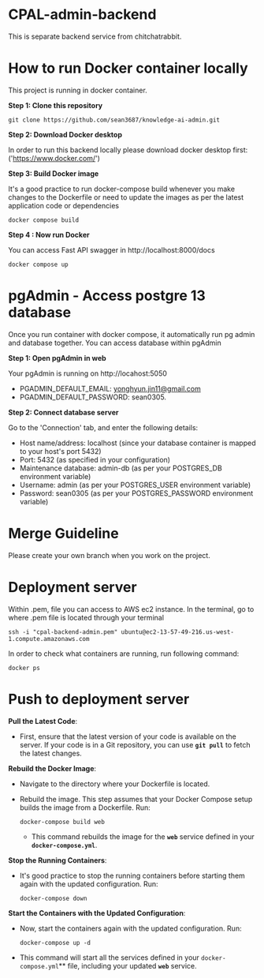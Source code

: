 
# CPAL-admin-backend

This is separate backend service from chitchatrabbit. 

# How to run Docker container locally

This project is running in docker container. 

**Step 1: Clone this repository**

```
git clone https://github.com/sean3687/knowledge-ai-admin.git
``` 

**Step 2: Download Docker desktop**

In order to run this backend locally please download docker desktop first:('https://www.docker.com/')

**Step 3: Build Docker image**

It's a good practice to run docker-compose build whenever you make changes to the Dockerfile or need to update the images as per the latest application code or dependencies

```
docker compose build
```

**Step 4 : Now run Docker**

You can access Fast API swagger in http://localhost:8000/docs

```
docker compose up
```

# pgAdmin - Access postgre 13 database

Once you run container with docker compose, it automatically run pg admin and database together. You can access database within pgAdmin

**Step 1: Open pgAdmin in web**

Your pgAdmin is running on http://locahost:5050
- PGADMIN_DEFAULT_EMAIL: yonghyun.jin11@gmail.com 
- PGADMIN_DEFAULT_PASSWORD: sean0305.

**Step 2: Connect database server**

Go to the 'Connection' tab, and enter the following details:
- Host name/address: localhost (since your database container is mapped to your host's port 5432)
- Port: 5432 (as specified in your configuration)
- Maintenance database: admin-db (as per your POSTGRES_DB environment variable)
- Username: admin (as per your POSTGRES_USER environment variable)
- Password: sean0305 (as per your POSTGRES_PASSWORD environment variable)


# Merge Guideline

Please create your own branch when you work on the project.

# Deployment server

Within .pem, file you can access to AWS ec2 instance. In the terminal, go to where .pem file is located through your terminal

```
ssh -i "cpal-backend-admin.pem" ubuntu@ec2-13-57-49-216.us-west-1.compute.amazonaws.com
```


In order to check what containers are running, run following command:
```
docker ps
```

# Push to deployment server

**Pull the Latest Code**:

- First, ensure that the latest version of your code is available on the server. If your code is in a Git repository, you can use **`git pull`** to fetch the latest changes.

**Rebuild the Docker Image**:
- Navigate to the directory where your Dockerfile is located.
- Rebuild the image. This step assumes that your Docker Compose setup builds the image from a Dockerfile. Run:
        
    ```
    docker-compose build web
    ```    
  
        
    - This command rebuilds the image for the **`web`** service defined in your **`docker-compose.yml`**.

**Stop the Running Containers**:
- It's good practice to stop the running containers before starting them again with the updated configuration. Run:
    ```
    docker-compose down
    ```

        
**Start the Containers with the Updated Configuration**:
- Now, start the containers again with the updated configuration. Run:    
    ```
    docker-compose up -d
    ```
        
- This command will start all the services defined in your 
`docker-compose.yml`** file, including your updated **`web`** service.
